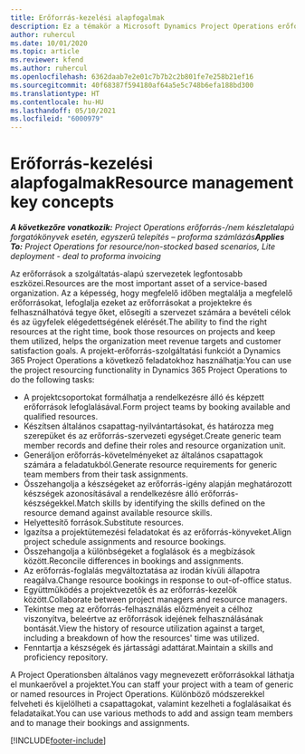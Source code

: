 ```yaml
---
title: Erőforrás-kezelési alapfogalmak
description: Ez a témakör a Microsoft Dynamics Project Operations erőforrás-kezelés képességével kapcsolatos információkat tartalmaz.
author: ruhercul
ms.date: 10/01/2020
ms.topic: article
ms.reviewer: kfend
ms.author: ruhercul
ms.openlocfilehash: 6362daab7e2e01c7b7b2c2b801fe7e258b21ef16
ms.sourcegitcommit: 40f68387f594180af64a5e5c748b6efa188bd300
ms.translationtype: HT
ms.contentlocale: hu-HU
ms.lasthandoff: 05/10/2021
ms.locfileid: "6000979"
---
```

# <a name="resource-management-key-concepts"></a><span data-ttu-id="284ca-103">Erőforrás-kezelési alapfogalmak</span><span class="sxs-lookup"><span data-stu-id="284ca-103">Resource management key concepts</span></span>

<span data-ttu-id="284ca-104">_**A következőre vonatkozik:** Project Operations erőforrás-/nem készletalapú forgatókönyvek esetén, egyszerű telepítés – proforma számlázás_</span><span class="sxs-lookup"><span data-stu-id="284ca-104">_**Applies To:** Project Operations for resource/non-stocked based scenarios, Lite deployment - deal to proforma invoicing_</span></span>

<span data-ttu-id="284ca-105">Az erőforrások a szolgáltatás-alapú szervezetek legfontosabb eszközei.</span><span class="sxs-lookup"><span data-stu-id="284ca-105">Resources are the most important asset of a service-based organization.</span></span> <span data-ttu-id="284ca-106">Az a képesség, hogy megfelelő időben megtalálja a megfelelő erőforrásokat, lefoglalja ezeket az erőforrásokat a projektekre és felhasználhatóvá tegye őket, elősegíti a szervezet számára a bevételi célok és az ügyfelek elégedettségének elérését.</span><span class="sxs-lookup"><span data-stu-id="284ca-106">The ability to find the right resources at the right time, book those resources on projects and keep them utilized, helps the organization meet revenue targets and customer satisfaction goals.</span></span> <span data-ttu-id="284ca-107">A projekt-erőforrás-szolgáltatási funkciót a Dynamics 365 Project Operations a következő feladatokhoz használhatja:</span><span class="sxs-lookup"><span data-stu-id="284ca-107">You can use the project resourcing functionality in Dynamics 365 Project Operations to do the following tasks:</span></span>

- <span data-ttu-id="284ca-108">A projektcsoportokat formálhatja a rendelkezésre álló és képzett erőforrások lefoglalásával.</span><span class="sxs-lookup"><span data-stu-id="284ca-108">Form project teams by booking available and qualified resources.</span></span>
- <span data-ttu-id="284ca-109">Készítsen általános csapattag-nyilvántartásokat, és határozza meg szerepüket és az erőforrás-szervezeti egységet.</span><span class="sxs-lookup"><span data-stu-id="284ca-109">Create generic team member records and define their roles and resource organization unit.</span></span>
- <span data-ttu-id="284ca-110">Generáljon erőforrás-követelményeket az általános csapattagok számára a feladatukból.</span><span class="sxs-lookup"><span data-stu-id="284ca-110">Generate resource requirements for generic team members from their task assignments.</span></span>
- <span data-ttu-id="284ca-111">Összehangolja a készségeket az erőforrás-igény alapján meghatározott készségek azonosításával a rendelkezésre álló erőforrás-készségekkel.</span><span class="sxs-lookup"><span data-stu-id="284ca-111">Match skills by identifying the skills defined on the resource demand against available resource skills.</span></span>
- <span data-ttu-id="284ca-112">Helyettesítő források.</span><span class="sxs-lookup"><span data-stu-id="284ca-112">Substitute resources.</span></span>
- <span data-ttu-id="284ca-113">Igazítsa a projektütemezési feladatokat és az erőforrás-könyveket.</span><span class="sxs-lookup"><span data-stu-id="284ca-113">Align project schedule assignments and resource bookings.</span></span>
- <span data-ttu-id="284ca-114">Összehangolja a különbségeket a foglalások és a megbízások között.</span><span class="sxs-lookup"><span data-stu-id="284ca-114">Reconcile differences in bookings and assignments.</span></span>
- <span data-ttu-id="284ca-115">Az erőforrás-foglalás megváltoztatása az irodán kívüli állapotra reagálva.</span><span class="sxs-lookup"><span data-stu-id="284ca-115">Change resource bookings in response to out-of-office status.</span></span>
- <span data-ttu-id="284ca-116">Együttműködés a projektvezetők és az erőforrás-kezelők között.</span><span class="sxs-lookup"><span data-stu-id="284ca-116">Collaborate between project managers and resource managers.</span></span>
- <span data-ttu-id="284ca-117">Tekintse meg az erőforrás-felhasználás előzményeit a célhoz viszonyítva, beleértve az erőforrások idejének felhasználásának bontását.</span><span class="sxs-lookup"><span data-stu-id="284ca-117">View the history of resource utilization against a target, including a breakdown of how the resources' time was utilized.</span></span>
- <span data-ttu-id="284ca-118">Fenntartja a készségek és jártassági adattárat.</span><span class="sxs-lookup"><span data-stu-id="284ca-118">Maintain a skills and proficiency repository.</span></span>


<span data-ttu-id="284ca-119">A Project Operationsben általános vagy megnevezett erőforrásokkal láthatja el munkaerővel a projektet.</span><span class="sxs-lookup"><span data-stu-id="284ca-119">You can staff your project with a team of generic or named resources in Project Operations.</span></span> <span data-ttu-id="284ca-120">Különböző módszerekkel felveheti és kijelölheti a csapattagokat, valamint kezelheti a foglalásaikat és feladataikat.</span><span class="sxs-lookup"><span data-stu-id="284ca-120">You can use various methods to add and assign team members and to manage their bookings and assignments.</span></span> 


[!INCLUDE[footer-include](../includes/footer-banner.md)]